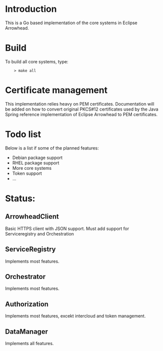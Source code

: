 # Introduction

This is a Go based implementation of the core systems in Eclipse Arrowhead.

# Build
To build all core systems, type:
```
    > make all
```

# Certificate management
This implementation relies heavy on PEM certificates. Documentation will be added on how to convert original PKCS#12 certificates used by the Java Spring reference implementation of Eclipse Arrowhead to PEM certificates.

# Todo list

Below is a list if some of the planned features:

* Debian package support
* RHEL package support
* More core systems
* Token support
* ...

# Status:

## ArrowheadClient
Basic HTTPS client with JSON support. Must add support for Serviceregistry and Orchestration

## ServiceRegistry
Implements most features.

## Orchestrator
Implements most features.

## Authorization
Implements most features, excekt intercloud and token management.

## DataManager
Implements all features.

